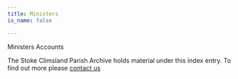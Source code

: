 ```yaml
---
title: Ministers
is_name: false

---
```


Ministers Accounts


The Stoke Climsland Parish Archive holds material under this index entry. To find out more please [contact us](/contact/)
